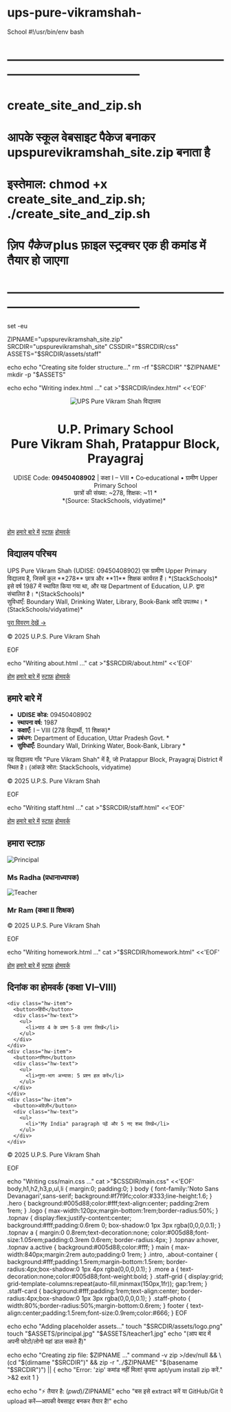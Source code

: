 # ups-pure-vikramshah-
School 
#!/usr/bin/env bash
# —————————————————————————————
# create_site_and_zip.sh
# आपके स्कूल वेबसाइट पैकेज बनाकर upspurevikramshah_site.zip बनाता है
# इस्तेमाल: chmod +x create_site_and_zip.sh; ./create_site_and_zip.sh
# ज़िप *पैकेज* plus फ़ाइल स्ट्रक्चर एक ही कमांड में तैयार हो जाएगा
# —————————————————————————————

set -eu

ZIPNAME="upspurevikramshah_site.zip"
SRCDIR="upspurevikramshah_site"
CSSDIR="$SRCDIR/css"
ASSETS="$SRCDIR/assets/staff"

echo
echo "Creating site folder structure..."
rm -rf "$SRCDIR" "$ZIPNAME"
mkdir -p "$ASSETS"

echo
echo "Writing index.html ..."
cat >"$SRCDIR/index.html" <<'EOF'
<!DOCTYPE html>
<html lang="hi">
<head>
  <meta charset="UTF-8" />
  <title>U.P.S. Pure Vikram Shah</title>
  <link rel="stylesheet" href="css/main.css" />
</head>
<body>
  <header class="hero">
    <img src="assets/logo.png" alt="UPS Pure Vikram Shah विद्यालय" class="logo" />
    <h1>U.P. Primary School<br>Pure Vikram Shah, Pratappur Block, Prayagraj</h1>
    <p>
      UDISE Code: <strong>09450408902</strong> |
      कक्षा I – VIII • Co‑educational • ग्रामीण Upper Primary School<br>
      छात्रों की संख्या: ~278, शिक्षक: ~11 *<br>
      *(Source: StackSchools, vidyatime)* 
    </p>
  </header>

  <nav class="topnav">
    <a href="index.html" class="active">होम</a>
    <a href="about.html">हमारे बारे में</a>
    <a href="staff.html">स्टाफ़</a>
    <a href="homework.html">होमवर्क</a>
  </nav>

  <main>
    <section class="intro">
      <h2>विद्यालय परिचय</h2>
      <p>
        UPS Pure Vikram Shah (UDISE: 09450408902) एक ग्रामीण Upper Primary विद्यालय है,
        जिसमें कुल **278** छात्र और **11** शिक्षक कार्यरत हैं। *(StackSchools)*<br>
        इसे वर्ष 1987 में स्थापित किया गया था, और यह Department of Education, U.P. द्वारा संचालित है। *(StackSchools)*<br>
        सुविधाएँ: Boundary Wall, Drinking Water, Library, Book‑Bank आदि उपलब्ध। *(StackSchools/vidyatime)*​
      </p>
    </section>
    <section class="more">
      <a href="about.html">पूरा विवरण देखें →</a>
    </section>
  </main>

  <footer>
    <p>© 2025 U.P.S. Pure Vikram Shah</p>
  </footer>
</body>
</html>
EOF

echo "Writing about.html ..."
cat >"$SRCDIR/about.html" <<'EOF'
<!DOCTYPE html>
<html lang="hi">
<head>
  <meta charset="UTF-8" />
  <title>About • U.P.S. Pure Vikram Shah</title>
  <link rel="stylesheet" href="css/main.css" />
</head>
<body>
  <nav class="topnav">
    <a href="index.html">होम</a>
    <a href="about.html" class="active">हमारे बारे में</a>
    <a href="staff.html">स्टाफ़</a>
    <a href="homework.html">होमवर्क</a>
  </nav>

  <main>
    <article class="about-container">
      <h2>हमारे बारे में</h2>
      <ul>
        <li><strong>UDISE कोड:</strong> 09450408902</li>
        <li><strong>स्थापना वर्ष:</strong> 1987</li>
        <li><strong>कक्षाएँ:</strong> I – VIII (278 विद्यार्थी, 11 शिक्षक)*</li>
        <li><strong>प्रबंधन:</strong> Department of Education, Uttar Pradesh Govt. *</li>
        <li><strong>सुविधाएँ:</strong> Boundary Wall, Drinking Water, Book‑Bank, Library *</li>
      </ul>
      <p>
        यह विद्यालय गाँव "Pure Vikram Shah" में है, जो Pratappur Block, Prayagraj District में स्थित है।
        (आंकड़े स्रोत: StackSchools, vidyatime)​
      </p>
    </article>
  </main>

  <footer>
    <p>© 2025 U.P.S. Pure Vikram Shah</p>
  </footer>
</body>
</html>
EOF

echo "Writing staff.html ..."
cat >"$SRCDIR/staff.html" <<'EOF'
<!DOCTYPE html>
<html lang="hi">
<head>
  <meta charset="UTF-8" />
  <title>Staff • U.P.S. Pure Vikram Shah</title>
  <link rel="stylesheet" href="css/main.css" />
</head>
<body>
  <nav class="topnav">
    <a href="index.html">होम</a>
    <a href="about.html">हमारे बारे में</a>
    <a href="staff.html" class="active">स्टाफ़</a>
    <a href="homework.html">होमवर्क</a>
  </nav>

  <main>
    <h2>हमारा स्टाफ़</h2>
    <div class="staff-grid">
      <!-- अपनी चित्र व नाम यहां डालिए -->
      <div class="staff-card">
        <img src="assets/staff/principal.jpg" alt="Principal" class="staff-photo">
        <h3>Ms Radha (प्रधानाध्यापक)</h3>
      </div>
      <div class="staff-card">
        <img src="assets/staff/teacher1.jpg" alt="Teacher" class="staff-photo">
        <h3>Mr Ram (कक्षा II शिक्षक)</h3>
      </div>
      <!-- यहाँ बाक़ी 3–4 कार्ड्स भी डाल सकते हैं -->
    </div>
  </main>

  <footer>
    <p>© 2025 U.P.S. Pure Vikram Shah</p>
  </footer>
</body>
</html>
EOF

echo "Writing homework.html ..."
cat >"$SRCDIR/homework.html" <<'EOF'
<!DOCTYPE html>
<html lang="hi">
<head>
  <meta charset="UTF-8" />
  <title>Daily Homework • U.P.S. Pure Vikram Shah</title>
  <link rel="stylesheet" href="css/main.css" />
  <style>
    .hw-item { margin:1rem 0; }
    .hw-item button {
      background:#005d88; color:#fff; padding:0.8rem;
      border:none; width:100%; text-align:left;
      font-size:1.1rem; cursor:pointer; border-radius:4px;
    }
    .hw-text {
      display:none; padding:0.8rem; border:1px solid #ddd;
      margin-top:0.3rem; border-radius:4px;
    }
  </style>
</head>
<body>
  <nav class="topnav">
    <a href="index.html">होम</a>
    <a href="about.html">हमारे बारे में</a>
    <a href="staff.html">स्टाफ़</a>
    <a href="homework.html" class="active">होमवर्क</a>
  </nav>

  <main>
    <h2>दिनांक <span id="today"></span> का होमवर्क (कक्षा VI–VIII)</h2>

    <div class="hw-item">
      <button>हिंदी</button>
      <div class="hw-text">
        <ul>
          <li>पाठ 4 के प्रश्न 5‑8 उत्तर लिखें</li>
        </ul>
      </div>
    </div>
    <div class="hw-item">
      <button>गणित</button>
      <div class="hw-text">
        <ul>
          <li>गुणा‑भाग अभ्यास: 5 प्रश्न हल करें</li>
        </ul>
      </div>
    </div>
    <div class="hw-item">
      <button>अंग्रेज़ी</button>
      <div class="hw-text">
        <ul>
          <li>"My India" paragraph पढ़ें और 5 नए शब्द लिखें</li>
        </ul>
      </div>
    </div>
  </main>

  <script>
    document.getElementById('today').innerText =
      new Date().toLocaleDateString('hi‑IN', { day:'numeric', month:'short', year:'numeric' });
    document.querySelectorAll('.hw-item button').forEach(btn =>
      btn.addEventListener('click', () => {
        const div = btn.nextElementSibling;
        div.style.display = (div.style.display === 'block') ? 'none' : 'block';
      })
    );
  </script>

  <footer>
    <p>© 2025 U.P.S. Pure Vikram Shah</p>
  </footer>
</body>
</html>
EOF

echo "Writing css/main.css ..."
cat >"$CSSDIR/main.css" <<'EOF'
body,h1,h2,h3,p,ul,li { margin:0; padding:0; }
body {
  font-family:'Noto Sans Devanagari',sans-serif;
  background:#f7f9fc;color:#333;line-height:1.6;
}
.hero {
  background:#005d88;color:#fff;text-align:center;
  padding:2rem 1rem;
}
.logo {
  max-width:120px;margin-bottom:1rem;border-radius:50%;
}
.topnav {
  display:flex;justify-content:center;
  background:#fff;padding:0.6rem 0;
  box-shadow:0 1px 3px rgba(0,0,0,0.1);
}
.topnav a {
  margin:0 0.8rem;text-decoration:none;
  color:#005d88;font-size:1.05rem;padding:0.3rem 0.6rem;
  border-radius:4px;
}
.topnav a:hover, .topnav a.active {
  background:#005d88;color:#fff;
}
main { max-width:840px;margin:2rem auto;padding:0 1rem; }
.intro, .about-container {
  background:#fff;padding:1.5rem;margin-bottom:1.5rem;
  border-radius:4px;box-shadow:0 1px 4px rgba(0,0,0,0.1);
}
.more a {
  text-decoration:none;color:#005d88;font-weight:bold;
}
.staff-grid {
  display:grid;
  grid-template-columns:repeat(auto-fill,minmax(150px,1fr));
  gap:1rem;
}
.staff-card {
  background:#fff;padding:1rem;text-align:center;
  border-radius:4px;box-shadow:0 1px 3px rgba(0,0,0,0.1);
}
.staff-photo {
  width:80%;border-radius:50%;margin-bottom:0.6rem;
}
footer {
  text-align:center;padding:1.5rem;font-size:0.9rem;color:#666;
}
EOF

echo
echo "Adding placeholder assets..."
touch "$SRCDIR/assets/logo.png"
touch "$ASSETS/principal.jpg" "$ASSETS/teacher1.jpg"
echo "(आप बाद में अपनी फोटो/लोगो वहां डाल सकते हैं)"

echo
echo "Creating zip file: $ZIPNAME ..."
command -v zip >/dev/null && \
  (cd "$(dirname "$SRCDIR")" && zip -r "../$ZIPNAME" "$(basename "$SRCDIR")") || {
  echo "Error: 'zip' कमांड नहीं मिला! कृपया apt/yum install zip करें." >&2
  exit 1
}

echo
echo "⚡ तैयार है: $(pwd)/$ZIPNAME"
echo "बस इसे extract करें या GitHub/Git पे upload करें—आपकी वेबसाइट बनकर तैयार है!"
echo
